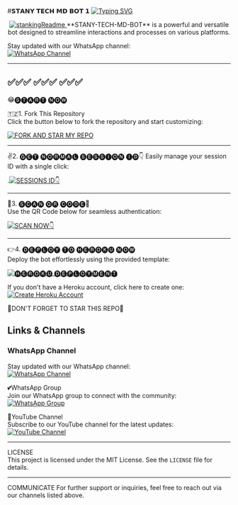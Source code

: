 #𝗦𝗧𝗔𝗡𝗬 𝗧𝗘𝗖𝗛 𝗠𝗗 𝗕𝗢𝗧 𝟭 
<a href="https://git.io/typing-svg"><img src="https://readme-typing-svg.demolab.com?font=Black+Ops+One&size=50&pause=1000&color=1BAFBAFF&center=true&width=910&height=150&lines=THANKS FOR YOUR+SUPPORT-DONT; FORGET+TO+FORK+MYREPO;CREATED+BY+STANYTECH;RELEASED+25.2.2025" alt="Typing SVG" /></a>
<p align="center">
  <a href="https://github.com/mrfrank-ofc">
    <img src="http://readme-typing-svg.herokuapp.com?color=red&center=true&vCenter=true&multiline=false&lines=STANY-TECH-MD-BOT+MultiDevice;Developed+by+STANLEY+star+and+fork+this+Repo+bro+🌟" alt="stankingReadme">
  </a>
**STANY-TECH-MD-BOT** is a powerful and versatile bot designed to streamline interactions and processes on various platforms.

Stay updated with our WhatsApp channel:  
[![WhatsApp Channel](https://files.catbox.moe/0ydsic.jpeg)](https://whatsapp.com/channel/0029VaxKouY7tkj8NiPg0t45)

---
✅✅✅
✅✅✅
✅✅✅
---

😂🅢︎🅣︎🅐︎🅡︎🅣︎ 🅝︎🅞︎🅦︎

🇹🇿1. Fork This Repository  
Click the button below to fork the repository and start customizing:  

[![FORK AND STAR MY REPO](https://img.shields.io/badge/Fork%20Repo-GitHub-white?style=for-the-badge)](https://github.com/Stanking11/STANY-TECH-MD-BOT1)

---

✌️2. 🅖︎🅔︎🅣︎ 🅝︎🅞︎🅡︎🅜︎🅐︎🅛︎ 🅢︎🅔︎🅢︎🅢︎🅘︎🅞︎🅝︎ 🅘︎🅓︎👇
Easily manage your session ID with a single click:  

.[![SESSIONS ID👇](https://img.shields.io/static/v1?label=Session%20ID&message=Generate&color=FF4500&style=for-the-badge&logo=firefox&logoColor=red )](https://yesser.onrender.com)

---

🥱3. 🅢︎🅒︎🅐︎🅝︎ 🅠︎🅡︎ 🅒︎🅞︎🅓︎🅔︎🤟  
Use the QR Code below for seamless authentication:  

[![SCAN NOW👇](https://img.shields.io/badge/QR%20Code-Scan-logocolor=red?style=for-the-badge)](#)

---

👉4. 🅓︎🅔︎🅟︎🅛︎🅞︎🅨︎ 🅣︎🅞︎ 🅗︎🅔︎🅡︎🅞︎🅚︎🅤︎ 🅝︎🅞︎🅦︎  
Deploy the bot effortlessly using the provided template:  

[![🅗︎🅔︎🅡︎🅞︎🅚︎🅤︎ 🅓︎🅔︎🅟︎🅛︎🅞︎🅨︎🅜︎🅔︎🅝︎🅣︎](https://img.shields.io/badge/Deploy-Heroku-purple?style=for-the-badge)](https://heroku.com/deploy?template=https://github.com/Stanking11/STANY-TECH-MD-BOT1)  

If you don't have a Heroku account, click here to create one:  
[![Create Heroku Account](https://img.shields.io/badge/Create-Heroku%20Account-purple?style=for-the-badge)](https://signup.heroku.com/)

🙏DON'T FORGET TO STAR THIS REPO🙏

## Links & Channels  

### WhatsApp Channel  
Stay updated with our WhatsApp channel:  
[![WhatsApp Channel](https://img.shields.io/badge/WhatsApp-Channel-green+yellow?style=for-the-badge)](https://whatsapp.com/channel/0029VaxKouY7tkj8NiPg0t45)

💕WhatsApp Group  
Join our WhatsApp group to connect with the community:  
[![WhatsApp Group](https://img.shields.io/badge/Join%20WhatsApp-Group-green+yellow?style=for-the-badge)](https://chat.whatsapp.com/EqfFoV8zm7hGTux2P4nmbN)  

💪YouTube Channel  
Subscribe to our YouTube channel for the latest updates:  
[![YouTube Channel](https://img.shields.io/badge/YouTube-Subscribe-red?style=for-the-badge)](https://youtube.com/@stanleytechnology?si=jQO3LPtvE92aw4fi)

---

LICENSE  
This project is licensed under the MIT License. See the `LICENSE` file for details.

---

COMMUNICATE
For further support or inquiries, feel free to reach out via our channels listed above.  
